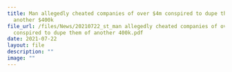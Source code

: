 ```yaml
---
title: Man allegedly cheated companies of over $4m conspired to dupe them of
  another $400k
file_url: /files/News/20210722_st_man allegedly cheated companies of over 4m
  conspired to dupe them of another 400k.pdf
date: 2021-07-22
layout: file
description: ""
image: ""
---
```

